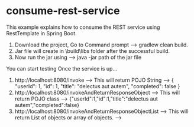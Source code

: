 # consume-rest-service

This example explains how to consume the REST service using RestTemplate in Spring Boot.
1. Download the project, Go to Command prompt --> gradlew clean build.
2. Jar file will create in \build\libs folder after the successful build.
3. Now run the jar using --> java -jar path of the jar file

You can start testing Once the service is up...

1.  http://localhost:8080/invoke  --> This will return POJO String --> { "userId": 1, "id": 1, "title": "delectus aut autem", "completed": false }
2.  http://localhost:8080/invokeAndReturnResponseObject --> This will return POJO class --> {"userId":1,"id":1,"title":"delectus aut autem","completed":false}
3.  http://localhost:8080/invokeAndReturnResponseObjectList --> This will return List of objects or array of objects. --> 

